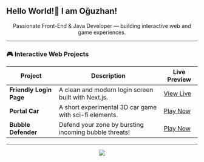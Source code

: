 ## Hello World!👋 I am Oğuzhan!

<p align="center">
  Passionate Front-End & Java Developer — building interactive web and game experiences.
</p>

---

### 🎮 Interactive Web Projects

| Project | Description | Live Preview |
|--------|-------------|--------------|
| **Friendly Login Page** | A clean and modern login screen built with Next.js. | [View Live](https://681e185af9e4f80f3d00ccef--glorienpinkpromise.netlify.app/) |
| **Portal Car** | A short experimental 3D car game with sci-fi elements. | [Play Now](https://glorien.itch.io/portal-car) |
| **Bubble Defender** | Defend your zone by bursting incoming bubble threats! | [Play Now](https://glorien.itch.io/bubble-defender) |

---

<p align="center">
  <img src="https://github-readme-stats.vercel.app/api?username=oguzhan&show_icons=true&theme=radical" />
</p>


<!--
**gloriens/gloriens** is a ✨ _special_ ✨ repository because its `README.md` (this file) appears on your GitHub profile.

Here are some ideas to get you started:

- 🔭 I’m currently working on ...
- 🌱 I’m currently learning ...
- 👯 I’m looking to collaborate on ...
- 🤔 I’m looking for help with ...
- 💬 Ask me about ...
- 📫 How to reach me: ...
- 😄 Pronouns: ...
- ⚡ Fun fact: ...
-->
